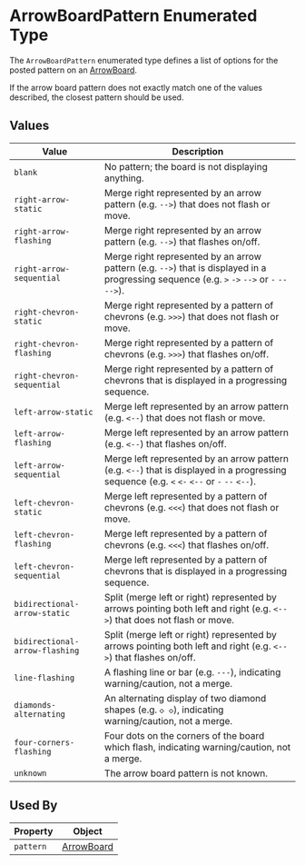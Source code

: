 # ArrowBoardPattern Enumerated Type
The `ArrowBoardPattern` enumerated type defines a list of options for the posted pattern on an [ArrowBoard](/spec-content/objects/ArrowBoard.md).

If the arrow board pattern does not exactly match one of the values described, the closest pattern should be used.

## Values
Value | Description
--- | ---
`blank` | No pattern; the board is not displaying anything.
`right-arrow-static` | Merge right represented by an arrow pattern (e.g. `-->`) that does not flash or move.
`right-arrow-flashing` | Merge right represented by an arrow pattern (e.g. `-->`) that flashes on/off.
`right-arrow-sequential` | Merge right represented by an arrow pattern (e.g. `-->`) that is displayed in a progressing sequence (e.g. `>` `->` `-->` or `-` `--` `-->`).
`right-chevron-static` | Merge right represented by a pattern of chevrons (e.g. `>>>`) that does not flash or move.
`right-chevron-flashing` | Merge right represented by a pattern of chevrons (e.g. `>>>`) that flashes on/off.
`right-chevron-sequential` | Merge right represented by a pattern of chevrons that is displayed in a progressing sequence.
`left-arrow-static` | Merge left represented by an arrow pattern (e.g. `<--`) that does not flash or move.
`left-arrow-flashing` | Merge left represented by an arrow pattern (e.g. `<--`) that flashes on/off.
`left-arrow-sequential` | Merge left represented by an arrow pattern (e.g. `<--`) that is displayed in a progressing sequence (e.g. `<` `<-` `<--` or `-` `--` `<--`).
`left-chevron-static` | Merge left represented by a pattern of chevrons (e.g. `<<<`) that does not flash or move.
`left-chevron-flashing` | Merge left represented by a pattern of chevrons (e.g. `<<<`) that flashes on/off.
`left-chevron-sequential` | Merge left represented by a pattern of chevrons that is displayed in a progressing sequence.
`bidirectional-arrow-static` | Split (merge left or right) represented by arrows pointing both left and right (e.g. `<-->`) that does not flash or move. 
`bidirectional-arrow-flashing` | Split (merge left or right) represented by arrows pointing both left and right (e.g. `<-->`) that flashes on/off. 
`line-flashing` | A flashing line or bar (e.g. `---`), indicating warning/caution, not a merge.
`diamonds-alternating` | An alternating display of two diamond shapes (e.g. `◇ ◇`), indicating warning/caution, not a merge.
`four-corners-flashing` | Four dots on the corners of the board which flash, indicating warning/caution, not a merge.
`unknown` | The arrow board pattern is not known.

## Used By
Property | Object
--- | ---
`pattern` | [ArrowBoard](/spec-content/objects/ArrowBoard.md)